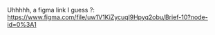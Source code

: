 Uhhhhh, a figma link I guess ?: https://www.figma.com/file/uw1V1KiZycuql9Hpyq2obu/Brief-10?node-id=0%3A1